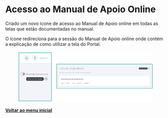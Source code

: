# Acesso ao Manual de Apoio Online

Criado um novo ícone de acesso ao Manual de Apoio online em todas as telas que estão documentadas no manual.

O ícone redireciona para a sessão do Manual de Apoio online onde contém a explicação de como utilizar a tela do Portal.

<figure><img src="../../../.gitbook/assets/image (245).png" alt=""><figcaption></figcaption></figure>

[**Voltar ao menu inicial** ](./)
